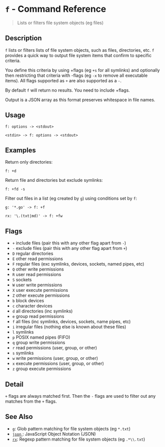 # `f` - Command Reference

> Lists or filters file system objects (eg files)

## Description

`f` lists or filters lists of file system objects, such as files, directories,
etc. `f` provides a quick way to output file system items that confirm to
specific criteria.

You define this criteria by using +flags (eg `+s` for all symlinks) and
optionally then restricting that criteria with -flags (eg `-x` to remove all
executable items). All flags supported as `+` are also supported as a `-`.

By default `f` will return no results. You need to include +flags.

Output is a JSON array as this format preserves whitespace in file names.

## Usage

    f: options -> <stdout>
    
    <stdin> -> f: options -> <stdout>

## Examples

Return only directories:

    f: +d
    
Return file and directories but exclude symlinks:

    f: +fd -s
    
Filter out files in a list (eg created by `g`) using conditions set by `f`:

    g: '*.go' -> f: +f
    
    rx: '\.(txt|md)' -> f: +fw

## Flags

* `+`
    include files (pair this with any other flag apart from `-`)
* `-`
    exclude files (pair this with any other flag apart from `+`)
* `D`
    regular directories
* `E`
    other read permissions
* `F`
    regular files (exc symlinks, devices, sockets, named pipes, etc)
* `Q`
    other write permissions
* `R`
    user read permissions
* `S`
    sockets
* `W`
    user write permissions
* `X`
    user execute permissions
* `Z`
    other execute permissions
* `b`
    block devices
* `c`
    character devices
* `d`
    all directories (inc symlinks)
* `e`
    group read permissions
* `f`
    all files (inc symlinks, devices, sockets, name pipes, etc)
* `i`
    irregular files (nothing else is known about these files)
* `l`
    symlinks
* `p`
    POSIX named pipes (FIFO)
* `q`
    group write permissions
* `r`
    read permissions (user, group, or other)
* `s`
    symlinks
* `w`
    write permissions (user, group, or other)
* `x`
    execute permissions (user, group, or other)
* `z`
    group execute permissions

## Detail

`+` flags are always matched first. Then the `-` flags are used to filter out
any matches from the `+` flags.

## See Also

* [`g`](../commands/g.md):
  Glob pattern matching for file system objects (eg `*.txt`)
* [`json` ](../types/json.md):
  JavaScript Object Notation (JSON)
* [`rx`](../commands/rx.md):
  Regexp pattern matching for file system objects (eg `.*\\.txt`)